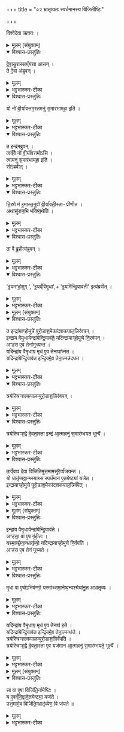 +++
title = "०२ भ्रातृव्यतः स्पर्धमानस्य विजितीष्टिः"

+++

विश्वेदेवा ऋषयः ।

<details><summary>मूलम् (संयुक्तम्)</summary>

दे॒वा॒सु॒रास्सय्ँय॑त्ता आस॒न्ते दे॒वा अ॑ब्रुव॒न्यो नो॑ वी॒र्या॑वत्तम॒स्तमनु॑ स॒मार॑भामहा॒ इति॒ त इन्द्र॑मब्रुव॒न्त्वव्ँवै नो॑ वी॒र्या॑वत्तमोऽसि॒ त्वामनु॑ स॒मार॑भामहा॒ इति॒ सो॑ऽब्रवीत्ति॒स्रो म॑ इ॒मास्त॒नुवो॑ वी॒र्या॑वती॒स्ताᳶ प्री॑णी॒ताथासु॑रान॒भि भ॑विष्य॒थेति॒ ता वै ब्रू॒हीत्य॑ब्रुवन्नि॒यमꣳ॑हो॒मुगि॒यव्ँवि॑मृ॒धेयमि॑न्द्रि॒याव॑ती [5] इत्य॑ब्रवीत्
</details>

<details open><summary>विश्वास-प्रस्तुतिः</summary>

दे॒वा॒सु॒रास्सय्ँय॑त्ता आसन् ।  
ते दे॒वा अ॑ब्रुवन् ।  
</details>

<details><summary>मूलम्</summary>

दे॒वा॒सु॒रास्सय्ँय॑त्ता आसन् ।  
ते दे॒वा अ॑ब्रुवन् ।  
</details>

<details><summary>भट्टभास्कर-टीका</summary>

1 देवासुरा इत्यादि ॥ गतम् । वीर्यावत्तमः, 'अन्येषामपि दृश्यते' इति दीर्घत्वम् ।
</details>

<details open><summary>विश्वास-प्रस्तुतिः</summary>

यो नो॑ वी॒र्या॑वत्तम॒स्तमनु॑ स॒मार॑भामहा॒ इति॑ ।  
</details>

<details><summary>मूलम्</summary>

यो नो॑ वी॒र्या॑वत्तम॒स्तमनु॑ स॒मार॑भामहा॒ इति॑ ।  
</details>

<details><summary>भट्टभास्कर-टीका</summary>

तमनु तं प्रधानभूतमनुसरन्तो वयं संभूय कर्माण्यारभामहे । 'हीने' इत्यनोः कर्मप्रवचनीयत्वम् ।
</details>

<details open><summary>विश्वास-प्रस्तुतिः</summary>

त इन्द्र॑मब्रुवन् ।   
त्वव्ँवै नो॑ वी॒र्या॑वत्तमोऽसि ।  
त्वामनु॑ स॒मार॑भामहा॒ इति॑ ।  
सो॑ऽब्रवीत् ।  
</details>

<details><summary>मूलम्</summary>

त इन्द्र॑मब्रुवन् ।   
त्वव्ँवै नो॑ वी॒र्या॑वत्तमोऽसि ।  
त्वामनु॑ स॒मार॑भामहा॒ इति॑ ।  
सो॑ऽब्रवीत् ।  
</details>

<details><summary>भट्टभास्कर-टीका</summary>

त इत्यादि । गतम् ।
</details>

<details open><summary>विश्वास-प्रस्तुतिः</summary>

ति॒स्रो म॑ इ॒मास्त॒नुवो॑ वी॒र्या॑वती॒स्ताᳶ प्री॑णीत ।  
अथासु॑रान॒भि भ॑विष्य॒थेति॑ ।  
</details>

<details><summary>मूलम्</summary>

ति॒स्रो म॑ इ॒मास्त॒नुवो॑ वी॒र्या॑वती॒स्ताᳶ प्री॑णीत ।  
अथासु॑रान॒भि भ॑विष्य॒थेति॑ ।  
</details>

<details><summary>भट्टभास्कर-टीका</summary>

एवं वीर्यावतीरिति । वीर्यवत्यः । पूर्ववद्दीर्घत्वम्, 'वा छन्दसि' इति पूर्वसवर्णदीर्घत्वम् ।
</details>

<details open><summary>विश्वास-प्रस्तुतिः</summary>

ता वै ब्रू॒हीत्य॑ब्रुवन् ।  
</details>

<details><summary>मूलम्</summary>

ता वै ब्रू॒हीत्य॑ब्रुवन् ।  
</details>

<details><summary>भट्टभास्कर-टीका</summary>

ता वा इत्यादि । अब्रुवन् देवाः ।
</details>

<details open><summary>विश्वास-प्रस्तुतिः</summary>

'इ॒यमꣳ॑हो॒मुग् ', 'इ॒यव्ँवि॑मृ॒धा',+ 'इ॒यमि॑न्द्रि॒याव॑ती' इत्य॑ब्रवीत् ।
</details>

<details><summary>मूलम्</summary>

'इ॒यमꣳ॑हो॒मुग् ', 'इ॒यव्ँवि॑मृ॒धा',+ 'इ॒यमि॑न्द्रि॒याव॑ती' इत्य॑ब्रवीत् ।
</details>

<details><summary>भट्टभास्कर-टीका</summary>

इयमित्यादि । अब्रवीदिन्द्रः ।  
विमृधेति । 'अच्' इति योगविभागादच्समासान्तः ॥
</details>

<details><summary>मूलम् (संयुक्तम्)</summary>

त इन्द्रा॑याꣳहो॒मुचे॑ पुरो॒डाश॒मेका॑दशकपाल॒न्निर॑वप॒न्निन्द्रा॑य वैमृ॒धायेन्द्रा॑येन्द्रि॒याव॑ते॒ यदिन्द्रा॑याꣳहो॒मुचे॑ नि॒रव॑प॒न्नꣳह॑स ए॒व तेना॑मुच्यन्त॒ यदिन्द्रा॑य वैमृ॒धाय॒ मृध॑ ए॒व तेनापा॑घ्नत॒ यदिन्द्रा॑येन्द्रि॒याव॑त इन्द्रि॒यमे॒व तेना॒त्मन्न॑दधत॒ त्रय॑स्त्रिꣳशत्कपालम्पुरो॒डाश॒न्निर॑वप॒न्त्रय॑स्त्रिꣳश॒द्वै दे॒वता॒स्ता इन्द्र॑ आ॒त्मन्ननु॑ स॒मार॑म्भयत॒ भूत्यै॑ [6]  ताव्ँवाव दे॒वा विजि॑तिमुत्त॒मामसु॑रै॒र्व्य॑जयन्त॒ यो भ्रातृ॑व्यवा॒न्थ्स्याथ्स स्पर्ध॑मान ए॒तयेष्ट्या॑ यजे॒तेन्द्रा॑याꣳहो॒मुचे॑ पुरो॒डाश॒मेका॑दशकपाल॒न्निर्व॑पेत्
</details>

<details open><summary>विश्वास-प्रस्तुतिः</summary>

त इन्द्रा॑याꣳहो॒मुचे॑ पुरो॒डाश॒मेका॑दशकपाल॒न्निर॑वपन् ।   
इन्द्रा॑य वैमृ॒धायेन्द्रा॑येन्द्रि॒याव॑ते॒ यदिन्द्रा॑याꣳहो॒मुचे॑ नि॒रव॑पन् ।  
अꣳह॑स ए॒व तेना॑मुच्यन्त ।  
यदिन्द्रा॑य वैमृ॒धाय॒ मृध॑ ए॒व तेनापा॑घ्नत ।  
यदिन्द्रा॑येन्द्रि॒याव॑त इन्द्रि॒यमे॒व तेना॒त्मन्न॑दधत ।  
</details>

<details><summary>मूलम्</summary>

त इन्द्रा॑याꣳहो॒मुचे॑ पुरो॒डाश॒मेका॑दशकपाल॒न्निर॑वपन् ।   
इन्द्रा॑य वैमृ॒धायेन्द्रा॑येन्द्रि॒याव॑ते॒ यदिन्द्रा॑याꣳहो॒मुचे॑ नि॒रव॑पन् ।  
अꣳह॑स ए॒व तेना॑मुच्यन्त ।  
यदिन्द्रा॑य वैमृ॒धाय॒ मृध॑ ए॒व तेनापा॑घ्नत ।  
यदिन्द्रा॑येन्द्रि॒याव॑त इन्द्रि॒यमे॒व तेना॒त्मन्न॑दधत ।  
</details>

<details><summary>भट्टभास्कर-टीका</summary>

2अथ ते देवाः इन्द्रायैतां त्रिहविष्कामिष्टिं निरवपन् ।
</details>

<details open><summary>विश्वास-प्रस्तुतिः</summary>

त्रय॑स्त्रिꣳशत्कपालम्पुरो॒डाश॒न्निर॑वपन् ।   
</details>

<details><summary>मूलम्</summary>

त्रय॑स्त्रिꣳशत्कपालम्पुरो॒डाश॒न्निर॑वपन् ।   
</details>

<details><summary>भट्टभास्कर-टीका</summary>

त्रयस्त्रिंशत्कपालमिति । त्रयाणामेकादशकपालानां त्रयस्त्रिंशत्कपाला भवन्तीति भावः । पुरोडाशमिति च जात्यभिधानम् ।
</details>

<details open><summary>विश्वास-प्रस्तुतिः</summary>

त्रय॑स्त्रिꣳश॒द्वै दे॒वता॒स्ता इन्द्र॑
आ॒त्मन्ननु॑ स॒मार॑म्भयत भूत्यै॑ ।  
</details>

<details><summary>मूलम्</summary>

त्रय॑स्त्रिꣳश॒द्वै दे॒वता॒स्ता इन्द्र॑
आ॒त्मन्ननु॑ स॒मार॑म्भयत भूत्यै॑ ।  
</details>

<details><summary>भट्टभास्कर-टीका</summary>

आत्मन्निति । आत्मनि गुणभूतानकरोत्, तद्देवानां भूत्यै अभवत् ।
</details>

<details open><summary>विश्वास-प्रस्तुतिः</summary>

ताव्ँवाव दे॒वा विजि॑तिमुत्त॒मामसु॑रै॒र्व्य॑जयन्त ।  
यो भ्रातृ॑व्यवा॒न्थ्स्याथ्स स्पर्ध॑मान ए॒तयेष्ट्या॑ यजेत ।  
इन्द्रा॑याꣳहो॒मुचे॑  पुरो॒डाश॒मेका॑दशकपाल॒न्निर्व॑पेत् ।
</details>

<details><summary>मूलम्</summary>

ताव्ँवाव दे॒वा विजि॑तिमुत्त॒मामसु॑रै॒र्व्य॑जयन्त ।  
यो भ्रातृ॑व्यवा॒न्थ्स्याथ्स स्पर्ध॑मान ए॒तयेष्ट्या॑ यजेत ।  
इन्द्रा॑याꣳहो॒मुचे॑  पुरो॒डाश॒मेका॑दशकपाल॒न्निर्व॑पेत् ।
</details>

<details><summary>भट्टभास्कर-टीका</summary>

विजितिमिति । व्यावृत्तो जयो विजितिः । असुरेभ्यो व्यावृत्तामुत्तमां विज्जितिमिति । व्यजयन्त प्राप्नुवन्, उत्तममसुरविजयमलभन्तेति यावत् ; गोपोषं पुष्णातीतिवत् सामान्यविशेषाभिप्रायत्वादुभयोः । गतमन्यत् ॥
</details>

<details><summary>मूलम् (संयुक्तम्)</summary>

इन्द्रा॑य वैमृ॒धायेन्द्रा॑येन्द्रि॒याव॒तेऽꣳह॑सा॒ वा ए॒ष गृ॑ही॒तो यस्मा॒च्छ्रेया॒न्भ्रातृ॑व्यो॒ यदिन्द्रा॑याꣳहो॒मुचे॑ नि॒र्वप॒त्यꣳह॑स ए॒व तेन॑ मुच्यते मृ॒धा वा ए॒षो॑ऽभिष॑ण्णो॒ यस्मा॑थ्समा॒नेष्व॒न्यश्श्रेया॑नु॒त [7]  अभ्रा॑तृव्यो॒ यदिन्द्रा॑य वैमृ॒धाय॒ मृध॑ ए॒व तेनाप॑ हते॒ यदिन्द्रा॑येन्द्रि॒याव॑त इन्द्रि॒यमे॒व तेना॒त्मन्ध॑त्ते॒ त्रय॑स्त्रिꣳशत्कपालम्पुरो॒डाश॒न्निर्व॑पति॒ त्रय॑स्त्रिꣳश॒द्वै दे॒वता॒स्ता ए॒व यज॑मान आ॒त्मन्ननु॑ स॒मार॑म्भयते॒ भूत्यै
</details>

<details open><summary>विश्वास-प्रस्तुतिः</summary>

इन्द्रा॑य वैमृ॒धायेन्द्रा॑येन्द्रि॒याव॑ते ।   
अꣳह॑सा॒ वा ए॒ष गृ॑ही॒तः ।   
यस्मा॒च्छ्रेया॒न्भ्रातृ॑व्यो॒ यदिन्द्रा॑याꣳहो॒मुचे॑  नि॒र्वप॑ति ।  
अꣳह॑स ए॒व तेन॑ मुच्यते ।  
</details>

<details><summary>मूलम्</summary>

इन्द्रा॑य वैमृ॒धायेन्द्रा॑येन्द्रि॒याव॑ते ।   
अꣳह॑सा॒ वा ए॒ष गृ॑ही॒तः ।   
यस्मा॒च्छ्रेया॒न्भ्रातृ॑व्यो॒ यदिन्द्रा॑याꣳहो॒मुचे॑  नि॒र्वप॑ति ।  
अꣳह॑स ए॒व तेन॑ मुच्यते ।  
</details>

<details><summary>भट्टभास्कर-टीका</summary>

3यस्मादिति ॥ यस्माद्भातृव्यः श्रेयान् प्रशस्यतरो भवति, सोयमंहसा गृहीतः, तस्मादंहोमुचे निर्वपेत् । तेनांहसो मुक्तो भवति ।
</details>

<details open><summary>विश्वास-प्रस्तुतिः</summary>

मृ॒धा वा ए॒षो॑ऽभिष॑ण्णो॒ यस्मा॑थ्समा॒नेष्व॒न्यश्श्रेया॑नु॒त अभ्रा॑तृव्यः ।  
</details>

<details><summary>मूलम्</summary>

मृ॒धा वा ए॒षो॑ऽभिष॑ण्णो॒ यस्मा॑थ्समा॒नेष्व॒न्यश्श्रेया॑नु॒त अभ्रा॑तृव्यः ।  
</details>

<details><summary>भट्टभास्कर-टीका</summary>

मृधा वा इत्यादि । समानेषु मध्ये अभ्रातृव्योपि नाम कश्चित् यस्मादन्यश्श्रेयान्प्रशस्यतरो भवति एष खलु मृधा अभिषण्णः संग्रामाभिभूत इव भवति ।
</details>

<details open><summary>विश्वास-प्रस्तुतिः</summary>

यदिन्द्रा॑य वैमृ॒धाय॒ मृध॑ ए॒व तेनाप॑ हते ।  
यदिन्द्रा॑येन्द्रि॒याव॑त इन्द्रि॒यमे॒व तेना॒त्मन्ध॑त्ते ।  
त्रय॑स्त्रिꣳशत्कपालम्पुरो॒डाश॒न्निर्व॑पति ।  
त्रय॑स्त्रिꣳश॒द्वै दे॒वता॒स्ता ए॒व यज॑मान आ॒त्मन्ननु॑ स॒मार॑म्भयते॒ भूत्यै॑ ।  
</details>

<details><summary>मूलम्</summary>

यदिन्द्रा॑य वैमृ॒धाय॒ मृध॑ ए॒व तेनाप॑ हते ।  
यदिन्द्रा॑येन्द्रि॒याव॑त इन्द्रि॒यमे॒व तेना॒त्मन्ध॑त्ते ।  
त्रय॑स्त्रिꣳशत्कपालम्पुरो॒डाश॒न्निर्व॑पति ।  
त्रय॑स्त्रिꣳश॒द्वै दे॒वता॒स्ता ए॒व यज॑मान आ॒त्मन्ननु॑ स॒मार॑म्भयते॒ भूत्यै॑ ।  
</details>

<details><summary>भट्टभास्कर-टीका</summary>

तस्मादीन्द्राय वैमृधाय निर्वपेत् मृधस्सग्रामानपहन्ति ॥
</details>

<details><summary>मूलम् (संयुक्तम्)</summary>

सा वा ए॒षा विजि॑ति॒र्नामेष्टि॒र्य ए॒वव्ँवि॒द्वाने॒तयेष्ट्या॒ यज॑त उत्त॒मामे॒व विजि॑ति॒म्भ्रातृ॑व्येण॒ वि ज॑यते ॥ [8]  
</details>

<details open><summary>विश्वास-प्रस्तुतिः</summary>

सा वा ए॒षा विजि॑ति॒र्नामेष्टिः ।  
य ए॒वव्ँवि॒द्वाने॒तयेष्ट्या॒ यज॑ते ।  
उत्त॒मामे॒व विजि॑ति॒म्भ्रातृ॑व्येण॒ वि ज॑यते ॥
</details>

<details><summary>मूलम्</summary>

सा वा ए॒षा विजि॑ति॒र्नामेष्टिः ।  
य ए॒वव्ँवि॒द्वाने॒तयेष्ट्या॒ यज॑ते ।  
उत्त॒मामे॒व विजि॑ति॒म्भ्रातृ॑व्येण॒ वि ज॑यते ॥
</details>

<details><summary>भट्टभास्कर-टीका</summary>

4विजितिर्नामेति ॥ विजयहेतुत्वात् । गतमन्यत् ॥

इति द्वितीये चतुर्थे द्वितीयोनुवाकः ॥  
</details>
